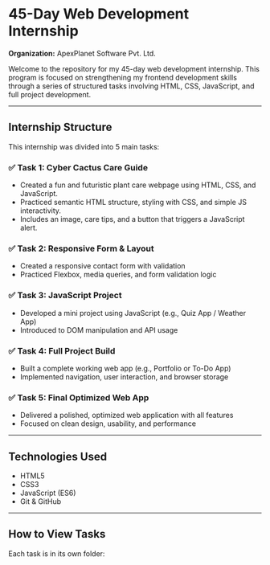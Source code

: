 # 45-Day Web Development Internship  
**Organization:** ApexPlanet Software Pvt. Ltd.

Welcome to the repository for my 45-day web development internship. This program is focused on strengthening my frontend development skills through a series of structured tasks involving HTML, CSS, JavaScript, and full project development.

---

## Internship Structure

This internship was divided into 5 main tasks:

### ✅ Task 1: Cyber Cactus Care Guide
- Created a fun and futuristic plant care webpage using HTML, CSS, and JavaScript.
- Practiced semantic HTML structure, styling with CSS, and simple JS interactivity.
- Includes an image, care tips, and a button that triggers a JavaScript alert.

### ✅ Task 2: Responsive Form & Layout
- Created a responsive contact form with validation
- Practiced Flexbox, media queries, and form validation logic

### ✅ Task 3: JavaScript Project
- Developed a mini project using JavaScript (e.g., Quiz App / Weather App)
- Introduced to DOM manipulation and API usage

### ✅ Task 4: Full Project Build
- Built a complete working web app (e.g., Portfolio or To-Do App)
- Implemented navigation, user interaction, and browser storage

### ✅ Task 5: Final Optimized Web App
- Delivered a polished, optimized web application with all features
- Focused on clean design, usability, and performance

---

## Technologies Used

- HTML5  
- CSS3  
- JavaScript (ES6)  
- Git & GitHub  

---

## How to View Tasks

Each task is in its own folder: